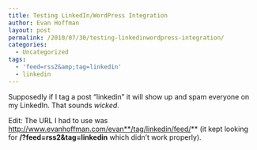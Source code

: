 ```yaml
---
title: Testing LinkedIn/WordPress Integration
author: Evan Hoffman
layout: post
permalink: /2010/07/30/testing-linkedinwordpress-integration/
categories:
  - Uncategorized
tags:
  - 'feed=rss2&amp;tag=linkedin'
  - linkedin
---
```

Supposedly if I tag a post &#8220;linkedin&#8221; it will show up and spam everyone on my LinkedIn. That sounds *wicked*.

Edit: The URL I had to use was http://www.evanhoffman.com/evan**/tag/linkedin/feed/** (it kept looking for **/?feed=rss2&#038;tag=linkedin** which didn&#8217;t work properly).